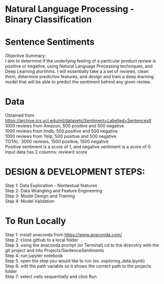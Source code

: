 # Natural Language Processing - Binary Classification
# Sentence Sentiments

Objective Summary:  
I aim to determine if the underlying feeling of a particular product review is positive or negative, using Natural Language Processing techniques, and Deep Learning alorithms. I will essentially take a a set of reviews, clean them, determine predictive features, and design and train a deep learning model that will be able to predict the sentiment behind any given review.

# Data
Obtained from https://archive.ics.uci.edu/ml/datasets/Sentiment+Labelled+Sentences#  
1000 reviews from Amazon, 500 positive and 500 negative  
1000 reviews from Imdb, 500 positive and 500 negative  
1000 reviews from Yelp, 500 positive and 500 negative  
TOTAL: 3000 reviews, 1500 positive, 1500 negative  
Positive sentiment is a score of 1, and negative sentiment is a score of 0  
Input data has 2 columns: review\t score

# DESIGN & DEVELOPMENT STEPS:  
Step 1: Data Exploration - Nontextual features  
Step 2: Data Wrangling and Feature Engineering  
Step 3: Model Design and Training  
Step 4: Model Validation  

# To Run Locally 
Step 1: install anaconda from https://www.anaconda.com/  
Step 2: clone github to a local folder  
Step 3: using the anaconda prompt (or Terminal) cd to the direcotry with the git project and into Projects/SentenceSenitments  
Step 4: run jupyter notebook  
Step 5: open the step you would like to run (ex. exploring_data.ipynb)  
Step 6: edit the path variable so it shows the correct path to the projects folder  
Step 7: select cells sequentially and click Run  
